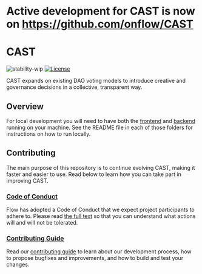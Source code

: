 
# Active development for CAST is now on https://github.com/onflow/CAST

# CAST

![stability-wip](https://img.shields.io/badge/stability-work_in_progress-lightgrey.svg)
[![License](https://img.shields.io/badge/License-Apache%202.0-blue.svg)](https://opensource.org/licenses/Apache-2.0)

CAST expands on existing DAO voting models to introduce creative and governance decisions in a collective, transparent way.

## Overview
For local development you will need to have both the [frontend](https://github.com/DapperCollectives/CAST/tree/main/frontend) and [backend](https://github.com/DapperCollectives/CAST/tree/main/backend) running on your machine. See the README file in each of those folders for instructions on how to run locally.


## Contributing
The main purpose of this repository is to continue evolving CAST, making it faster and easier to use. Read below to learn how you can take part in improving CAST.

### [Code of Conduct](https://github.com/DapperCollectives/CAST/blob/main/CODE_OF_CONDUCT.md)
Flow has adopted a Code of Conduct that we expect project participants to adhere to. Please read [the full text](https://github.com/DapperCollectives/CAST/blob/main/CODE_OF_CONDUCT.md) so that you can understand what actions will and will not be tolerated.

### [Contributing Guide](https://github.com/DapperCollectives/CAST/blob/main/CONTRIBUTING.md)
Read our [contributing guide](https://github.com/DapperCollectives/CAST/blob/main/CONTRIBUTING.md) to learn about our development process, how to propose bugfixes and improvements, and how to build and test your changes.

